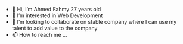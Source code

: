 - 👋 Hi, I’m Ahmed Fahmy 27 years old
- 👀 I’m interested in Web Development
- 💞️ I’m looking to collaborate on stable company where I can use my talent to add value to the company
- 📫 How to reach me ...

<!---
AhmedFahmy0/AhmedFahmy0 is a ✨ special ✨ repository because its `README.md` (this file) appears on your GitHub profile.
You can click the Preview link to take a look at your changes.
--->
